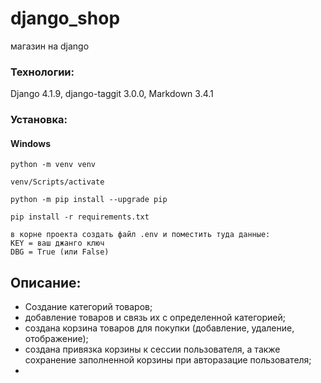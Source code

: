 # django_shop
магазин на django

### Технологии: 
Django 4.1.9, django-taggit 3.0.0, Markdown 3.4.1


### Установка: 
#### Windows
`python -m venv venv`

`venv/Scripts/activate`

`python -m pip install --upgrade pip`

`pip install -r requirements.txt`

`в корне проекта создать файл .env и поместить туда данные:`  
`KEY = ваш джанго ключ`  
`DBG = True (или False)`  

## Описание: 
- Создание категорий товаров;  
- добавление товаров и связь их с определенной категорией;  
- создана корзина товаров для покупки (добавление, удаление, отображение);  
- создана привязка корзины к сессии пользователя, а также сохранение 
заполненной корзины при авторазацие пользователя;  
- 